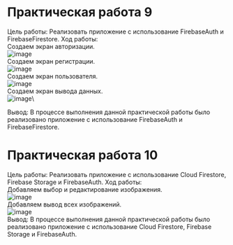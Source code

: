 # Практическая работа 9

Цель работы: Реализовать приложение с использование FirebaseAuth и FirebaseFirestore.
Ход работы:\
Создаем экран авторизации.\
![image](https://user-images.githubusercontent.com/82903497/227999662-3109ab54-2958-46d9-9e4d-559e93995c78.png)\
Создаем экран регистрации.\
![image](https://user-images.githubusercontent.com/82903497/227999549-f0f1d876-1eab-4224-a745-d01255a41eb8.png)\
Создаем экран пользователя.\
![image](https://user-images.githubusercontent.com/82903497/227999979-ab3d6450-4261-4747-9ed8-4a0da50427d0.png)\
Создаем экран вывода данных.\
![image](https://user-images.githubusercontent.com/82903497/227999844-602c2484-2b89-490a-83fd-6decada26e49.png)\

Вывод: В процессе выполнения данной практической работы было реализовано приложение с использование FirebaseAuth и FirebaseFirestore.

# Практическая работа 10

Цель работы: Реализовать приложение с использование Cloud Firestore, Firebase Storage и FirebaseAuth.
Ход работы:\
Добавляем выбор и редактирование изображения.\
![image](https://user-images.githubusercontent.com/82903497/227998994-ed07c048-65b9-416e-943b-d44e33ede5f0.png)\
Добавляем вывод всех изображений.\
![image](https://user-images.githubusercontent.com/82903497/227999256-7e914512-4e4e-4dbf-af66-a7df49825d15.png)\
Вывод: В процессе выполнения данной практической работы было реализовано приложение с использование Cloud Firestore, Firebase Storage и FirebaseAuth.
